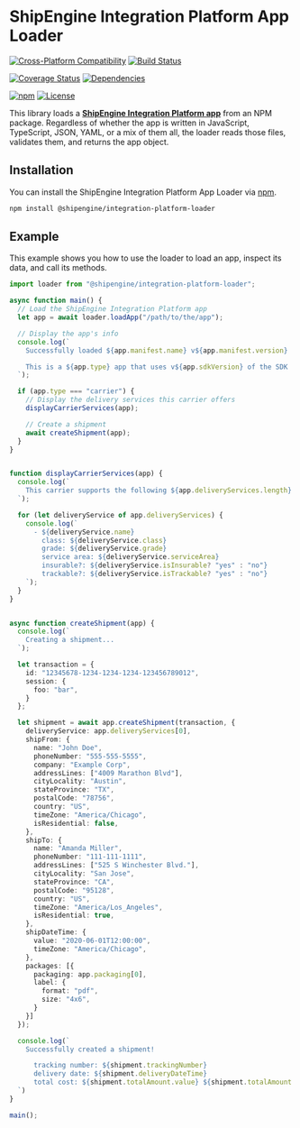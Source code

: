 ShipEngine Integration Platform App Loader
==============================================


[![Cross-Platform Compatibility](https://shipengine.github.io/img/badges/os-badges.svg)](https://github.com/ShipEngine/shipengine-integration-platform-loader/actions)
[![Build Status](https://github.com/ShipEngine/shipengine-integration-platform-loader/workflows/CI-CD/badge.svg)](https://github.com/ShipEngine/shipengine-integration-platform-loader/actions)

[![Coverage Status](https://coveralls.io/repos/github/ShipEngine/shipengine-integration-platform-loader/badge.svg?branch=master)](https://coveralls.io/github/ShipEngine/shipengine-integration-platform-loader)
[![Dependencies](https://david-dm.org/ShipEngine/shipengine-integration-platform-loader.svg)](https://david-dm.org/ShipEngine/shipengine-integration-platform-loader)

[![npm](https://img.shields.io/npm/v/@shipengine/integration-platform-loader.svg)](https://www.npmjs.com/package/@shipengine/integration-platform-loader)
[![License](https://img.shields.io/npm/l/@shipengine/integration-platform-loader.svg)](LICENSE)


This library loads a [**ShipEngine Integration Platform app**](https://www.shipengine.com/docs/integration-platform/) from an NPM package. Regardless of whether the app is written in JavaScript, TypeScript, JSON, YAML, or a mix of them all, the loader reads those files, validates them, and returns the app object.



Installation
--------------------------
You can install the ShipEngine Integration Platform App Loader via [npm](https://docs.npmjs.com/about-npm/).

```bash
npm install @shipengine/integration-platform-loader
```

Example
--------------------------
This example shows you how to use the loader to load an app, inspect its data, and call its methods.


```typescript
import loader from "@shipengine/integration-platform-loader";

async function main() {
  // Load the ShipEngine Integration Platform app
  let app = await loader.loadApp("/path/to/the/app");

  // Display the app's info
  console.log(`
    Successfully loaded ${app.manifest.name} v${app.manifest.version}

    This is a ${app.type} app that uses v${app.sdkVersion} of the SDK
  `);

  if (app.type === "carrier") {
    // Display the delivery services this carrier offers
    displayCarrierServices(app);

    // Create a shipment
    await createShipment(app);
  }
}


function displayCarrierServices(app) {
  console.log(`
    This carrier supports the following ${app.deliveryServices.length} delivery services:
  `);

  for (let deliveryService of app.deliveryServices) {
    console.log(`
      - ${deliveryService.name}
        class: ${deliveryService.class}
        grade: ${deliveryService.grade}
        service area: ${deliveryService.serviceArea}
        insurable?: ${deliveryService.isInsurable? "yes" : "no"}
        trackable?: ${deliveryService.isTrackable? "yes" : "no"}
    `);
  }
}


async function createShipment(app) {
  console.log(`
    Creating a shipment...
  `);

  let transaction = {
    id: "12345678-1234-1234-1234-123456789012",
    session: {
      foo: "bar",
    }
  };

  let shipment = await app.createShipment(transaction, {
    deliveryService: app.deliveryServices[0],
    shipFrom: {
      name: "John Doe",
      phoneNumber: "555-555-5555",
      company: "Example Corp",
      addressLines: ["4009 Marathon Blvd"],
      cityLocality: "Austin",
      stateProvince: "TX",
      postalCode: "78756",
      country: "US",
      timeZone: "America/Chicago",
      isResidential: false,
    },
    shipTo: {
      name: "Amanda Miller",
      phoneNumber: "111-111-1111",
      addressLines: ["525 S Winchester Blvd."],
      cityLocality: "San Jose",
      stateProvince: "CA",
      postalCode: "95128",
      country: "US",
      timeZone: "America/Los_Angeles",
      isResidential: true,
    },
    shipDateTime: {
      value: "2020-06-01T12:00:00",
      timeZone: "America/Chicago",
    },
    packages: [{
      packaging: app.packaging[0],
      label: {
        format: "pdf",
        size: "4x6",
      }
    }]
  });

  console.log(`
    Successfully created a shipment!

      tracking number: ${shipment.trackingNumber}
      delivery date: ${shipment.deliveryDateTime}
      total cost: ${shipment.totalAmount.value} ${shipment.totalAmount.currency}
  `)
}

main();
```
